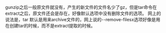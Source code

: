 gunzip之后一般原文件就没有，产生的新文件的文件名少了gz，但是tar命令在extract之后，原文件还会是存在，好像默认选项中没有删除文件的选项。
网上的说法是，tar 默认是用来archive文件的，网上说的--remove-filesx选项好像是用在创建tar的时候，而不是extract提取的时候。
